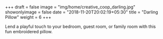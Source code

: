 +++
draft = false
image = "img/home/creative_coop_darling.jpg"
showonlyimage = false
date = "2018-11-20T20:02:19+05:30"
title = "Darling Pillow"
weight = 6
+++

Lend a playful touch to your bedroom, guest room, or family room with this fun embroidered pillow. 
